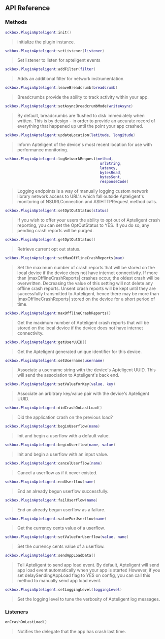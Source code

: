 ## API Reference

### Methods
```lua
sdkbox.PluginApteligent:init()
```
>  initialize the plugin instance.

```lua
sdkbox.PluginApteligent:setListener(listener)
```
> Set listener to listen for apteligent events

```lua
sdkbox.PluginApteligent:addFilter(filter)
```
> Adds an additional filter for network instrumentation.

```lua
sdkbox.PluginApteligent:leaveBreadcrumb(breadcrumb)
```
> Breadcrumbs provide the ability to track activity within your app.

```lua
sdkbox.PluginApteligent:setAsyncBreadcrumbMode(writeAsync)
```
> By default, breadcrumbs are flushed to disk immediately when written.
This is by design - in order to provide an accurate record of everything
that happened up until the point your app crashed.

```lua
sdkbox.PluginApteligent:updateLocation(latitude, longitude)
```
> Inform Apteligent of the device's most recent location for use with
performance monitoring.

```lua
sdkbox.PluginApteligent:logNetworkRequest(method,
                                           urlString,
                                           latency,
                                           bytesRead,
                                           bytesSent,
                                           responseCode)
```
> Logging endpoints is a way of manually logging custom network library
network access to URL's which fall outside Apteligent's monitoring
of NSURLConnection and ASIHTTPRequest method calls.

```lua
sdkbox.PluginApteligent:setOptOutStatus(status)
```
> If you wish to offer your users the ability to opt out of Apteligent
crash reporting, you can set the OptOutStatus to YES. If you do so, any
pending crash reports will be purged.

```lua
sdkbox.PluginApteligent:getOptOutStatus()
```
> Retrieve current opt out status.

```lua
sdkbox.PluginApteligent:setMaxOfflineCrashReports(max)
```
> Set the maximum number of crash reports that will be stored on
the local device if the device does not have internet connectivity. If
more than |maxOfflineCrashReports| crashes occur, the oldest crash will be
overwritten. Decreasing the value of this setting will not delete
any offline crash reports. Unsent crash reports will be kept until they are
successfully transmitted to Apteligent, hence there may be more than
|maxOfflineCrashReports| stored on the device for a short period of time.

```lua
sdkbox.PluginApteligent:maxOfflineCrashReports()
```
> Get the maximum number of Apteligent crash reports that will be stored on
the local device if the device does not have internet connectivity.

```lua
sdkbox.PluginApteligent:getUserUUID()
```
> Get the Apteligent generated unique identifier for this device.

```lua
sdkbox.PluginApteligent:setUsername(username)
```
> Associate a username string with the device's Apteligent UUID. This will
send the association to Apteligent's back end.

```lua
sdkbox.PluginApteligent:setValueforKey(value, key)
```
> Associate an arbitrary key/value pair with the device's Apteligent UUID.

```lua
sdkbox.PluginApteligent:didCrashOnLastLoad()
```
> Did the application crash on the previous load?

```lua
sdkbox.PluginApteligent:beginUserflow(name)
```
> Init and begin a userflow with a default value.

```lua
sdkbox.PluginApteligent:beginUserflow(name, value)
```
> Init and begin a userflow with an input value.

```lua
sdkbox.PluginApteligent:cancelUserflow(name)
```
> Cancel a userflow as if it never existed.

```lua
sdkbox.PluginApteligent:endUserflow(name)
```
> End an already begun userflow successfully.

```lua
sdkbox.PluginApteligent:failUserflow(name)
```
> End an already begun userflow as a failure.

```lua
sdkbox.PluginApteligent:valueForUserflow(name)
```
> Get the currency cents value of a userflow.

```lua
sdkbox.PluginApteligent:setValueforUserflow(value, name)
```
> Set the currency cents value of a userflow.

```lua
sdkbox.PluginApteligent:sendAppLoadData()
```
> Tell Apteligent to send app load event.
By default, Apteligent will send app load event automatically when your app is started
However, if you set delaySendingAppLoad flag to YES on config, you can call this method to
manually send app load event.

```lua
sdkbox.PluginApteligent:setLoggingLevel(loggingLevel)
```
> Set the logging level to tune the verbosity of Apteligent log messages.


### Listeners
```lua
onCrashOnLastLoad()
```
> Notifies the delegate that the app has crash last time.


